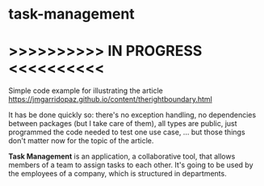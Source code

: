 # task-management


# >>>>>>>>>> IN PROGRESS <<<<<<<<<<


Simple code example for illustrating the article https://jmgarridopaz.github.io/content/therightboundary.html

It has be done quickly so: there's no exception handling, no dependencies between packages (but I take care of them), all types are public, just programmed the code needed to test one use case, ... but those things don't matter now for the topic of the article.

**Task Management** is an application, a collaborative tool, that allows members of a team to assign tasks to each other. It's going to be used by the employees of a company, which is structured in departments.
